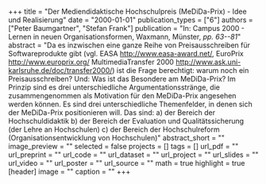 +++
title = "Der Mediendidaktische Hochschulpreis (MeDiDa-Prix) - Idee und Realisierung"
date = "2000-01-01"
publication_types = ["6"]
authors = ["Peter Baumgartner", "Stefan Frank"]
publication = "In: Campus 2000 - Lernen in neuen Organisationsformen, Waxmann, Münster, _pp. 63--81_"
abstract = "Da es inzwischen eine ganze Reihe von Preisausschreiben für Softwareprodukte gibt (vgl. EASA http://www.easa-award.net/, EuroPrix http://www.europrix.org/ MultimediaTransfer 2000 http://www.ask.uni-karlsruhe.de/doc/transfer2000/) ist die Frage berechtigt: warum noch ein Preisausschreiben? Und: Was ist das Besondere am MeDiDa-Prix? Im Prinzip sind es drei unterschiedliche Argumentationsstränge, die zusammengenommen als Motivation für den MeDiDa-Prix angesehen werden können. Es sind drei unterschiedliche Themenfelder, in denen sich der MeDiDa-Prix positionieren will. Das sind: a) der Bereich der Hochschuldidaktik b) der Bereich der Evaluation und Qualitätssicherung (der Lehre an Hochschulen) c) der Bereich der Hochschulreform (Organisationsentwicklung von Hochschulen)"
abstract_short = ""
image_preview = ""
selected = false
projects = []
tags = []
url_pdf = ""
url_preprint = ""
url_code = ""
url_dataset = ""
url_project = ""
url_slides = ""
url_video = ""
url_poster = ""
url_source = ""
math = true
highlight = true
[header]
image = ""
caption = ""
+++
